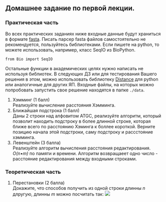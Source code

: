## Домашнее задание по первой лекции.
### Практическая часть
Во всех практических заданиях ниже входные данные 
будут храниться в формате [fasta](https://en.wikipedia.org/wiki/FASTA_format).
Писать парсер fasta файлов самостоятельно не рекомендуется, 
пользуйтесь библиотеками. Если пишете на python, то можете 
использовать, например, класс SeqIO из BioPython.
```
from Bio import SeqIO
```
Остальные функции в академических целях нужно 
написать не используя библиотек. В следующих ДЗ или 
для тестирования Вашего решения в этом, можно 
использовать библиотеку [Distance](https://pypi.org/project/Distance/0.1/) 
для python или аналогичные для других ЯП. Входные файлы, 
на которых можно попробовать запустить свое решение 
находятся в папке `./data`.
1. Хэмминг (1 балл)  
Реализуйте вычисление расстояния Хэмминга.
2. Ближайшая подстрока (1 балл)  
Даны 2 строки над алфовитом ATGC, реализуйте алгоритм,
 который позволит находить подстроку в более длинной 
 строке, которая ближе всего по расстоянию Хэминга к 
 боллее короткой. Верните позицию начала этой подстроки, 
 саму подстроку и рассстояние хэмминга.
3. Левенштейн (3 балла)  
Реализуйте алгоритм вычисления расстояния 
редактирования. *O(n•m)* по памяти и времени. 
Алгоритм возвращаеет одно число - расстояние 
редактирования между входными строками.

### Теоретическая часть
1. Перестановки (2 балла)  
Докажите, что способов получить из одной строки длинны *n* 
длругую, длинны *m* можно посчитать так: <img src="https://render.githubusercontent.com/render/math?math=\frac{2^{n+m}}{\sqrt{\pi m}}">
